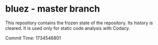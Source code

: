 # bluez - master branch

This repository contains the frozen state of the repository.
Its history is cleared. It is used only for static code
analysis with Codacy.

Commit Time: 1734546801